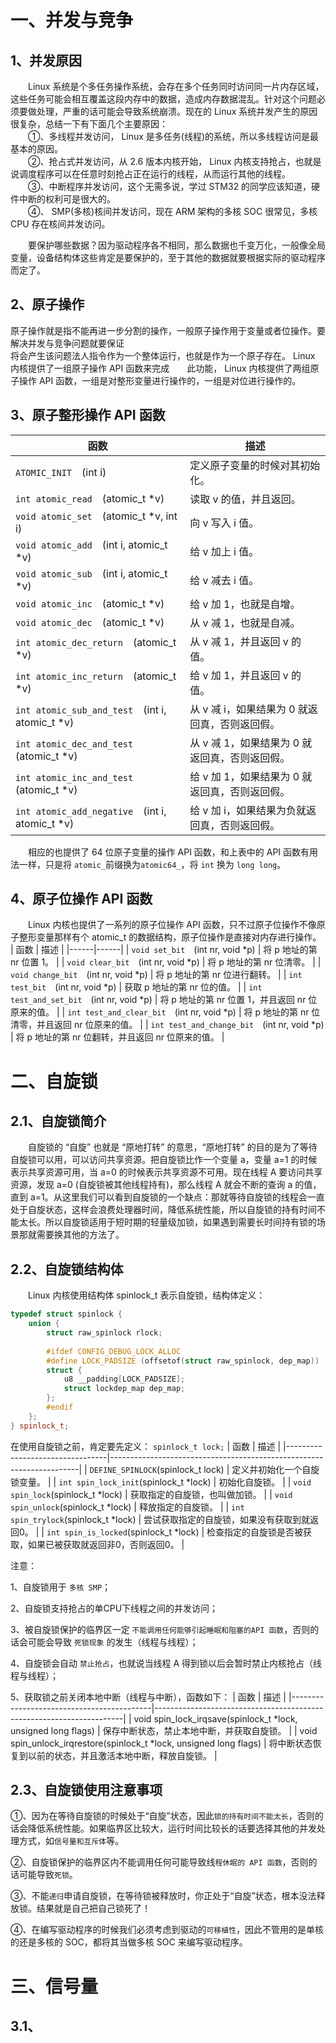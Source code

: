# 一、并发与竞争
## 1、并发原因

&emsp;&emsp;Linux 系统是个多任务操作系统，会存在多个任务同时访问同一片内存区域，这些任务可能会相互覆盖这段内存中的数据，造成内存数据混乱。针对这个问题必须要做处理，严重的话可能会导致系统崩溃。现在的 Linux 系统并发产生的原因很复杂，总结一下有下面几个主要原因：  
&emsp;&emsp;①、多线程并发访问， Linux 是多任务(线程)的系统，所以多线程访问是最基本的原因。  
&emsp;&emsp;②、抢占式并发访问，从 2.6 版本内核开始， Linux 内核支持抢占，也就是说调度程序可以在任意时刻抢占正在运行的线程，从而运行其他的线程。  
&emsp;&emsp;③、中断程序并发访问，这个无需多说，学过 STM32 的同学应该知道，硬件中断的权利可是很大的。  
&emsp;&emsp;④、 SMP(多核)核间并发访问，现在 ARM 架构的多核 SOC 很常见，多核 CPU 存在核间并发访问。

&emsp;&emsp;要保护哪些数据？因为驱动程序各不相同，那么数据也千变万化，一般像全局变量，设备结构体这些肯定是要保护的，至于其他的数据就要根据实际的驱动程序而定了。

## 2、原子操作
原子操作就是指不能再进一步分割的操作，一般原子操作用于变量或者位操作。要解决并发与竞争问题就要保证  
将会产生该问题法人指令作为一个整体运行，也就是作为一个原子存在。 Linux 内核提供了一组原子操作 API 函数来完成&emsp;&emsp;此功能， Linux 内核提供了两组原子操作 API 函数，一组是对整形变量进行操作的，一组是对位进行操作的。

## 3、原子整形操作 API 函数

| 函数  | 描述  |
|------|------|
| `ATOMIC_INIT`&emsp;(int i) | 定义原子变量的时候对其初始化。 |
| `int atomic_read`&emsp;(atomic_t *v) | 读取 v 的值，并且返回。 |
| `void atomic_set`&emsp;(atomic_t *v, int i) | 向 v 写入 i 值。 |
| `void atomic_add`&emsp;(int i, atomic_t *v) | 给 v 加上 i 值。 |
| `void atomic_sub`&emsp;(int i, atomic_t *v) | 给 v 减去 i 值。 |
| `void atomic_inc`&emsp;(atomic_t *v) | 给 v 加 1，也就是自增。 |
| `void atomic_dec`&emsp;(atomic_t *v) | 从 v 减 1，也就是自减。 |
| `int atomic_dec_return`&emsp;(atomic_t *v) | 从 v 减 1，并且返回 v 的值。 |
| `int atomic_inc_return`&emsp;(atomic_t *v) | 给 v 加 1，并且返回 v 的值。 |
| `int atomic_sub_and_test`&emsp;(int i, atomic_t *v) | 从 v 减 i，如果结果为 0 就返回真，否则返回假。 |
| `int atomic_dec_and_test`&emsp;(atomic_t *v) | 从 v 减 1，如果结果为 0 就返回真，否则返回假。 |
| `int atomic_inc_and_test`&emsp;(atomic_t *v) | 给 v 加 1，如果结果为 0 就返回真，否则返回假。 |
| `int atomic_add_negative`&emsp;(int i, atomic_t *v) | 给 v 加 i，如果结果为负就返回真，否则返回假。 |

&emsp;&emsp;相应的也提供了 64 位原子变量的操作 API 函数，和上表中的 API 函数有用法一样，只是将 `atomic_`前缀换为`atomic64_`，将 `int` 换为 `long long`。

## 4、原子位操作 API 函数
&emsp;&emsp;Linux 内核也提供了一系列的原子位操作 API 函数，只不过原子位操作不像原子整形变量那样有个 atomic_t 的数据结构，原子位操作是直接对内存进行操作。
| 函数 | 描述 |
|------|------|
| `void set_bit`&emsp;(int nr, void *p)   | 将 p 地址的第 nr 位置 1。 |
| `void clear_bit`&emsp;(int nr, void *p) | 将 p 地址的第 nr 位清零。 |
| `void change_bit`&emsp;(int nr, void *p) | 将 p 地址的第 nr 位进行翻转。 |
| `int test_bit`&emsp;(int nr, void *p) | 获取 p 地址的第 nr 位的值。 |
| `int test_and_set_bit`&emsp;(int nr, void *p) | 将 p 地址的第 nr 位置 1，并且返回 nr 位原来的值。 |
| `int test_and_clear_bit`&emsp;(int nr, void *p) | 将 p 地址的第 nr 位清零，并且返回 nr 位原来的值。 |
| `int test_and_change_bit`&emsp;(int nr, void *p) | 将 p 地址的第 nr 位翻转，并且返回 nr 位原来的值。 |

# 二、自旋锁

## 2.1、自旋锁简介
&emsp;&emsp;自旋锁的 “自旋” 也就是 “原地打转” 的意思，“原地打转” 的目的是为了等待自旋锁可以用，可以访问共享资源。把自旋锁比作一个变量 a，变量 a=1 的时候表示共享资源可用，当 a=0  的时候表示共享资源不可用。现在线程 A 要访问共享资源，发现 a=0 (自旋锁被其他线程持有)，那么线程 A 就会不断的查询 a 的值，直到 a=1。从这里我们可以看到自旋锁的一个缺点：那就等待自旋锁的线程会一直处于自旋状态，这样会浪费处理器时间，降低系统性能，所以自旋锁的持有时间不能太长。所以自旋锁适用于短时期的轻量级加锁，如果遇到需要长时间持有锁的场景那就需要换其他的方法了。

## 2.2、自旋锁结构体
&emsp;&emsp;Linux 内核使用结构体 spinlock_t 表示自旋锁，结构体定义：
``` cpp
typedef struct spinlock {  
	union {  
		struct raw_spinlock rlock;  
		 
		#ifdef CONFIG_DEBUG_LOCK_ALLOC  
		#define LOCK_PADSIZE (offsetof(struct raw_spinlock, dep_map))  
		struct {  
			u8 __padding[LOCK_PADSIZE];
			struct lockdep_map dep_map;  
		};  
		#endif  
	};  
} spinlock_t;
```
在使用自旋锁之前，肯定要先定义： `spinlock_t lock;`
| 函数                            | 描述                                                                 |
|---------------------------------|----------------------------------------------------------------------|
| `DEFINE_SPINLOCK`(spinlock_t lock) | 定义并初始化一个自旋锁变量。                                         |
| `int spin_lock_init`(spinlock_t *lock) | 初始化自旋锁。                                                   |
| `void spin_lock`(spinlock_t *lock) | 获取指定的自旋锁，也叫做加锁。                                       |
| `void spin_unlock`(spinlock_t *lock) | 释放指定的自旋锁。                                                |
| `int spin_trylock`(spinlock_t *lock) | 尝试获取指定的自旋锁，如果没有获取到就返回0。                       |
| `int spin_is_locked`(spinlock_t *lock) | 检查指定的自旋锁是否被获取，如果已被获取就返回非0，否则返回0。       |

注意：

1、自旋锁用于 `多核 SMP`；

2、自旋锁支持抢占的单CPU下线程之间的并发访问；

3、被自旋锁保护的临界区一定 `不能调用任何能够引起睡眠和阻塞的API 函数`，否则的话会可能会导致 `死锁现象` 的发生（线程与线程）；

4、自旋锁会自动 `禁止抢占`，也就说当线程 A 得到锁以后会暂时禁止内核抢占（线程与线程）；

5、获取锁之前关闭本地中断（线程与中断），函数如下：
| 函数                                      | 描述                                                                 |
|-------------------------------------------|----------------------------------------------------------------------|
| void spin_lock_irqsave(spinlock_t *lock, unsigned long flags) | 保存中断状态，禁止本地中断，并获取自旋锁。       |
| void spin_unlock_irqrestore(spinlock_t *lock, unsigned long flags) | 将中断状态恢复到以前的状态，并且激活本地中断，释放自旋锁。 |


## 2.3、自旋锁使用注意事项
①、因为在等待自旋锁的时候处于“自旋”状态，因此`锁的持有时间不能太长`，否则的话会降低系统性能。如果临界区比较大，运行时间比较长的话要选择其他的并发处理方式，如`信号量和互斥体`等。  

②、自旋锁保护的临界区内不能调用任何可能导致线`程休眠的 API 函数`，否则的话可能导致`死锁`。  

③、不能`递归`申请自旋锁，在等待锁被释放时，你正处于“自旋”状态，根本没法释放锁。结果就是自己把自己锁死了！  

④、在编写驱动程序的时候我们必须考虑到驱动的`可移植性`，因此不管用的是单核的还是多核的 SOC，都将其当做多核 SOC 来编写驱动程序。

# 三、信号量

## 3.1、
<!--stackedit_data:
eyJoaXN0b3J5IjpbMTc2NTM0Mjc3MCwyMDUyNTk2Njc3LC0xMD
Q0MjIwMjM2LDI3OTMzNTI1OSwxNDA4OTY0NCwtNDM4NjQ4NTM5
LC02OTU1NTM4ODcsLTY5MDQ3OTQwLDExNDQyNDA3NDhdfQ==
-->
